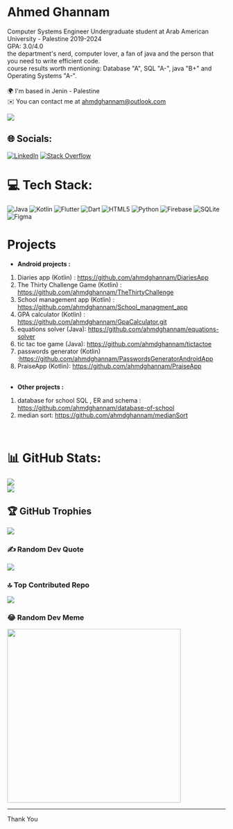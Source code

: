 # Ahmed Ghannam

Computer Systems Engineer Undergraduate student at Arab American University - Palestine 2019-2024<br> GPA: 3.0/4.0<br> the department's nerd, computer lover, a fan of java and the person that you need to write efficient code. <br>course results worth mentioning: Database "A", SQL "A-", java "B+" and Operating Systems "A-".<br><br>🌍  I'm based in Jenin - Palestine<br>✉️  You can contact me at ahmdghannam@outlook.com

[![](https://visitcount.itsvg.in/api?id=ahmdghannam&icon=0&color=8)](https://visitcount.itsvg.in)

## 🌐 Socials:
[![LinkedIn](https://img.shields.io/badge/LinkedIn-%230077B5.svg?logo=linkedin&logoColor=white)](https://linkedin.com/in/ahmdghannam) [![Stack Overflow](https://img.shields.io/badge/-Stackoverflow-FE7A16?logo=stack-overflow&logoColor=white)](https://stackoverflow.com/users/15949992) 

# 💻 Tech Stack:
![Java](https://img.shields.io/badge/java-%23ED8B00.svg?style=for-the-badge&logo=openjdk&logoColor=white)  ![Kotlin](https://img.shields.io/badge/kotlin-%237F52FF.svg?style=for-the-badge&logo=kotlin&logoColor=white) ![Flutter](https://img.shields.io/badge/Flutter-%2302569B.svg?style=for-the-badge&logo=Flutter&logoColor=white) ![Dart](https://img.shields.io/badge/dart-%230175C2.svg?style=for-the-badge&logo=dart&logoColor=white)  ![HTML5](https://img.shields.io/badge/html5-%23E34F26.svg?style=for-the-badge&logo=html5&logoColor=white) ![Python](https://img.shields.io/badge/python-3670A0?style=for-the-badge&logo=python&logoColor=ffdd54) ![Firebase](https://img.shields.io/badge/firebase-%23039BE5.svg?style=for-the-badge&logo=firebase)  ![SQLite](https://img.shields.io/badge/sqlite-%2307405e.svg?style=for-the-badge&logo=sqlite&logoColor=white) ![Figma](https://img.shields.io/badge/figma-%23F24E1E.svg?style=for-the-badge&logo=figma&logoColor=white) 

# Projects  <br>

- <strong> Android projects : </strong>
1. Diaries app (Kotlin) : https://github.com/ahmdghannam/DiariesApp <br> 
2. The Thirty Challenge Game (Kotlin) : https://github.com/ahmdghannam/TheThirtyChallenge <br>
2. School management app (Kotlin) :  https://github.com/ahmdghannam/School_managment_app <br>
3. GPA calculator (Kotlin) : https://github.com/ahmdghannam/GpaCalculator.git <br>
4.  equations solver (Java): https://github.com/ahmdghannam/equations-solver  <br>
5.   tic tac toe game (Java): https://github.com/ahmdghannam/tictactoe  <br>
6. passwords generator (Kotlin) :https://github.com/ahmdghannam/PasswordsGeneratorAndroidApp <br>
7. PraiseApp (Kotlin): https://github.com/ahmdghannam/PraiseApp <br> <br>

- <strong>Other projects : </strong>
1.   database for school  SQL , ER and schema : 
https://github.com/ahmdghannam/database-of-school <br>
2.  median sort: https://github.com/ahmdghannam/medianSort 

  <br>
  
# 📊 GitHub Stats:
![](https://github-readme-stats.vercel.app/api?username=ahmdghannam&theme=gruvbox&hide_border=false&include_all_commits=true&count_private=true)<br/>
![](https://github-readme-streak-stats.herokuapp.com/?user=ahmdghannam&theme=gruvbox&hide_border=false)<br/>
<!-- ![](https://github-readme-stats.vercel.app/api/top-langs/?username=ahmdghannam&theme=gruvbox&hide_border=false&include_all_commits=true&count_private=true&layout=compact)-->

## 🏆 GitHub Trophies
![](https://github-profile-trophy.vercel.app/?username=ahmdghannam&theme=nord&no-frame=false&no-bg=true&margin-w=4)

### ✍️ Random Dev Quote
![](https://quotes-github-readme.vercel.app/api?type=horizontal&theme=radical)

### 🔝 Top Contributed Repo
![](https://github-contributor-stats.vercel.app/api?username=ahmdghannam&limit=5&theme=dark&combine_all_yearly_contributions=true)

### 😂 Random Dev Meme
<img src='https://randommeme-five.vercel.app/' style="height: 400px;"/>


---
Thank You

<!-- Proudly created with GPRM ( https://gprm.itsvg.in ) -->
